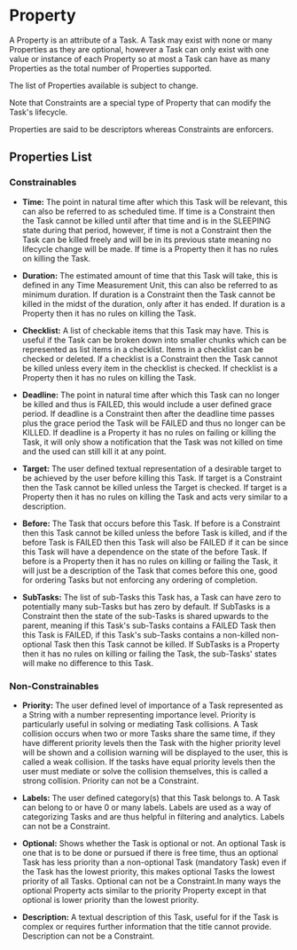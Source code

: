 # Property

A Property is an attribute of a Task. A Task may exist with none or many Properties as they are optional, however a 
Task can only exist with one value or instance of each Property so at most a Task can have as many Properties as the 
total number of Properties supported.

The list of Properties available is subject to change.

Note that Constraints are a special type of Property that can modify the Task's lifecycle.

Properties are said to be descriptors whereas Constraints are enforcers.

## Properties List

### Constrainables

* **Time:** The point in natural time after which this Task will be relevant, this can also be referred to as 
scheduled time. If time is a Constraint then the Task cannot be killed until after that time and is in the SLEEPING 
state during that period, however, if time is not a Constraint then the Task can be killed freely and will be in its
previous state meaning no lifecycle change will be made. If time is a Property then it has no rules on killing the 
Task.

* **Duration:** The estimated amount of time that this Task will take, this is defined in any Time Measurement Unit, 
this can also be referred to as minimum duration. If duration is a Constraint then the Task cannot be killed in the 
midst of the duration, only after it has ended. If duration is a Property then it has no rules on killing the Task.

* **Checklist:** A list of checkable items that this Task may have. This is useful if the Task can be broken down into 
smaller chunks which can be represented as list items in a checklist. Items in a checklist can be checked or deleted. 
If a checklist is a Constraint then the Task cannot be killed unless every item in the checklist is checked. If 
checklist is a Property then it has no rules on killing the Task.

* **Deadline:** The point in natural time after which this Task can no longer be killed and thus is FAILED, this 
would include a user defined grace period. If deadline is a Constraint then after the deadline time passes plus the 
grace period the Task will be FAILED and thus no longer can be KILLED. If deadline is a Property it has no rules on 
failing or killing the Task, it will only show a notification that the Task was not killed on time and the used can 
still kill it at any point.

* **Target:** The user defined textual representation of a desirable target to be achieved by the user before killing
 this Task. If target is a Constraint then the Task cannot be killed unless the Target is checked. If target is a 
 Property then it has no rules on killing the Task and acts very similar to a description.

* **Before:** The Task that occurs before this Task. If before is a Constraint then this Task cannot be killed unless
 the before Task is killed, and if the before Task is FAILED then this Task will also be FAILED if it can be since 
 this Task will have a dependence on the state of the before Task. If before is a Property then it has no rules on 
 killing or failing the Task, it will just be a description of the Task that comes before this one, good for ordering
 Tasks but not enforcing any ordering of completion.
 
* **SubTasks:** The list of sub-Tasks this Task has, a Task can have zero to potentially many sub-Tasks but has zero by
default. If SubTasks is a Constraint then the state of the sub-Tasks is shared upwards to the parent, meaning if this
Task's sub-Tasks contains a FAILED Task then this Task is FAILED, if this Task's sub-Tasks contains a non-killed 
non-optional Task then this Task cannot be killed. If SubTasks is a Property then it has no rules on killing or 
failing the Task, the sub-Tasks' states will make no difference to this Task.

### Non-Constrainables

* **Priority:** The user defined level of importance of a Task represented as a String with a number representing 
importance level. Priority is particularly useful in solving or mediating Task collisions. A Task collision occurs
when two or more Tasks share the same time, if they have different priority levels then the Task with the higher 
priority level will be shown and a collision warning will be displayed to the user, this is called a weak collision. 
If the tasks have equal priority levels then the user must mediate or solve the collision themselves, this is called 
a strong collision. Priority can not be a Constraint.

* **Labels:** The user defined category(s) that this Task belongs to. A Task can belong to or have 0 or many labels. 
Labels are used as a way of categorizing Tasks and are thus helpful in filtering and analytics. Labels can not be a
Constraint.

* **Optional:** Shows whether the Task is optional or not. An optional Task is one that is to be done or pursued if 
there is free time, thus an optional Task has less priority than a non-optional Task (mandatory Task) even if the 
Task has the lowest priority, this makes optional Tasks the lowest priority of all Tasks. Optional can not be a 
Constraint.In many ways the optional Property acts similar to the priority Property except in that optional is lower 
priority than the lowest priority.
                
* **Description:** A textual description of this Task, useful for if the Task is complex or requires further 
information that the title cannot provide. Description can not be a Constraint.

